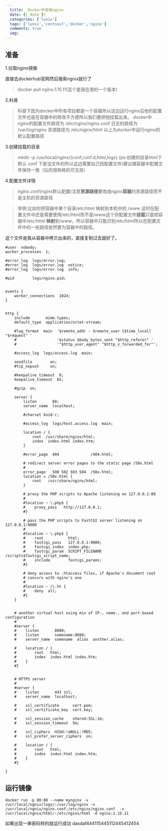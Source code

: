 ```yaml
---
  title:  Docker中安装nginx
  date: {{ date }}   
  categories: ['lunix'] 
  tags: ['lunix','centsos7','docker','nginx']       
  comments: true    
  img:             
---
```

## 准备
1.拉取nginx镜像

直接去dockerhub官网然后搜索ngnix就行了
>docker pull nginx:1.15.11(这个是我在用的一个版本)

2.科普
>科普下因为docker中所有项目都是一个容器所以这边运行nginx后他的配置文件也是在容器中的修改不方便所以我们要把他挂载出来。
docker中
 nginx的配置文件路径为
 /etc/nginx/nginx.conf 
 日志的路径为
 /var/log/nginx
资源路径为
/etc/nginx/html
以上为docker中运行nginx的默认配置路径

3.创建挂载的目录
>mkdir -p /usr/local/nginx/{conf,conf.d,html,logs}
(ps:创建的目录html下默认 conf 下是没文件的所以这边需要自己找配置文件)建议跟容器中配置文件保持一致（玩的很熟练的可无视）

4.配置文件详情
>nginx.conf(nginx默认配置)注意**资源路径**要改成nginx**容器**的资源路径而不是主机的资源路径

>举例:比如你把容器中某个目录/etc/html 映射到本机中的 /www  这时在配置文件中还是需要使用/etc/html而不是/www这个你配置文件**挂载**只是把容器中/etc/html **映射**到/www，所以容器中只能识别/etc/html所以在配置文件中的一些路径依然要为容器中的路径。



这个文件是我从容器中拷贝出来的，直接复制过去就好了。
```
#user  nobody;
worker_processes  1;

#error_log  logs/error.log;
#error_log  logs/error.log  notice;
#error_log  logs/error.log  info;

#pid        logs/nginx.pid;


events {
    worker_connections  1024;
}


http {
    include       mime.types;
    default_type  application/octet-stream;

    #log_format  main  '$remote_addr - $remote_user [$time_local] "$request" '
    #                  '$status $body_bytes_sent "$http_referer" '
    #                  '"$http_user_agent" "$http_x_forwarded_for"';

    #access_log  logs/access.log  main;

    sendfile        on;
    #tcp_nopush     on;

    #keepalive_timeout  0;
    keepalive_timeout  65;

    #gzip  on;

    server {
        listen       80;
        server_name  localhost;

        #charset koi8-r;

        #access_log  logs/host.access.log  main;

        location / {
            root  /usr/share/nginx/html;
            index  index.html index.htm;
        }

        #error_page  404              /404.html;

        # redirect server error pages to the static page /50x.html
        #
        error_page   500 502 503 504  /50x.html;
        location = /50x.html {
            root   /usr/share/nginx/html;
        }

        # proxy the PHP scripts to Apache listening on 127.0.0.1:80
        #
        #location ~ \.php$ {
        #    proxy_pass   http://127.0.0.1;
        #}

        # pass the PHP scripts to FastCGI server listening on 127.0.0.1:9000
        #
        #location ~ \.php$ {
        #    root           html;
        #    fastcgi_pass   127.0.0.1:9000;
        #    fastcgi_index  index.php;
        #    fastcgi_param  SCRIPT_FILENAME  /scripts$fastcgi_script_name;
        #    include        fastcgi_params;
        #}

        # deny access to .htaccess files, if Apache's document root
        # concurs with nginx's one
        #
        #location ~ /\.ht {
        #    deny  all;
        #}
    }


    # another virtual host using mix of IP-, name-, and port-based configuration
    #
    #server {
    #    listen       8000;
    #    listen       somename:8080;
    #    server_name  somename  alias  another.alias;

    #    location / {
    #        root   html;
    #        index  index.html index.htm;
    #    }
    #}


    # HTTPS server
    #
    #server {
    #    listen       443 ssl;
    #    server_name  localhost;

    #    ssl_certificate      cert.pem;
    #    ssl_certificate_key  cert.key;

    #    ssl_session_cache    shared:SSL:1m;
    #    ssl_session_timeout  5m;

    #    ssl_ciphers  HIGH:!aNULL:!MD5;
    #    ssl_prefer_server_ciphers  on;

    #    location / {
    #        root   html;
    #        index  index.html index.htm;
    #    }
    #}

}
```
## 运行镜像
```
docker run -p 80:80 --name mynginx -v /usr/local/ngnix/logs/:/var/log/nginx -v /usr/local/ngnix/nginx.conf:/etc/nginx/nginx.conf  -v /usr/local/ngnix/html/:/etc/nginx/html -d nginx:1.15.11
 ```
如果出现一串密码样的就运行成功
dasdaf444115445112445412454
